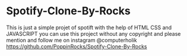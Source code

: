 # Spotify-Clone-By-Rocks

This is just a simple projet of spotift with the help of HTML CSS and JAVASCRIPT
you can use this project without any copyright 
and please mention and follow me on instagram @computerholik
https://github.com/PoppinRocks/Spotify-Clone-By-Rocks
